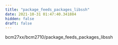 ```yaml
---
title: "package_feeds_packages_libssh"
date: 2021-10-31 01:47:40.341884
hidden: false
draft: false
---
```


bcm27xx/bcm2710/package_feeds_packages_libssh


